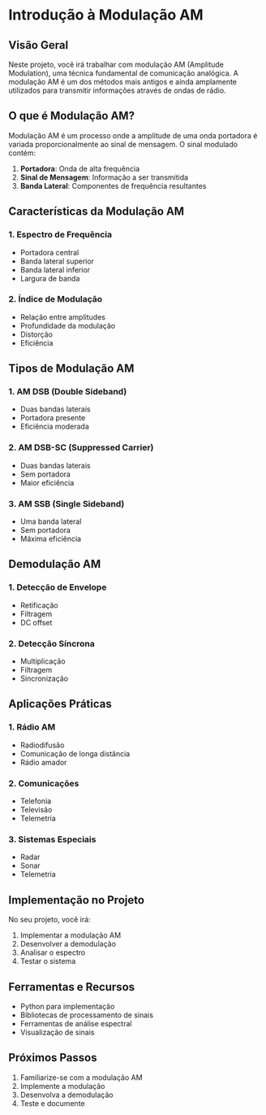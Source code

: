 # Introdução à Modulação AM

## Visão Geral

Neste projeto, você irá trabalhar com modulação AM (Amplitude Modulation), uma técnica fundamental de comunicação analógica. A modulação AM é um dos métodos mais antigos e ainda amplamente utilizados para transmitir informações através de ondas de rádio.

## O que é Modulação AM?

Modulação AM é um processo onde a amplitude de uma onda portadora é variada proporcionalmente ao sinal de mensagem. O sinal modulado contém:
1. **Portadora**: Onda de alta frequência
2. **Sinal de Mensagem**: Informação a ser transmitida
3. **Banda Lateral**: Componentes de frequência resultantes

## Características da Modulação AM

### 1. Espectro de Frequência
- Portadora central
- Banda lateral superior
- Banda lateral inferior
- Largura de banda

### 2. Índice de Modulação
- Relação entre amplitudes
- Profundidade da modulação
- Distorção
- Eficiência

## Tipos de Modulação AM

### 1. AM DSB (Double Sideband)
- Duas bandas laterais
- Portadora presente
- Eficiência moderada

### 2. AM DSB-SC (Suppressed Carrier)
- Duas bandas laterais
- Sem portadora
- Maior eficiência

### 3. AM SSB (Single Sideband)
- Uma banda lateral
- Sem portadora
- Máxima eficiência

## Demodulação AM

### 1. Detecção de Envelope
- Retificação
- Filtragem
- DC offset

### 2. Detecção Síncrona
- Multiplicação
- Filtragem
- Sincronização

## Aplicações Práticas

### 1. Rádio AM
- Radiodifusão
- Comunicação de longa distância
- Rádio amador

### 2. Comunicações
- Telefonia
- Televisão
- Telemetria

### 3. Sistemas Especiais
- Radar
- Sonar
- Telemetria

## Implementação no Projeto

No seu projeto, você irá:

1. Implementar a modulação AM
2. Desenvolver a demodulação
3. Analisar o espectro
4. Testar o sistema

## Ferramentas e Recursos

- Python para implementação
- Bibliotecas de processamento de sinais
- Ferramentas de análise espectral
- Visualização de sinais

## Próximos Passos

1. Familiarize-se com a modulação AM
2. Implemente a modulação
3. Desenvolva a demodulação
4. Teste e documente


